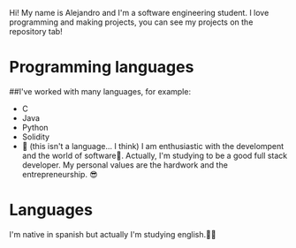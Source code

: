 Hi! My name is Alejandro and I'm a software engineering student. I love programming and making projects, you can see my projects on the repository tab!

# Programming languages

##I've worked with many languages, for example:
  - C
  - Java
  - Python
  - Solidity
  - :money_mouth_face: (this isn't a language... I think)
I am enthusiastic with the develompent and the world of software:robot:.
Actually, I'm studying to be a good full stack developer. My personal values are the hardwork and the entrepreneurship. :sunglasses:

# Languages

I'm native in spanish but actually I'm studying english.:man_student:

